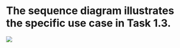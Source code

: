 # The sequence diagram illustrates the specific use case in Task 1.3.

![](https://i.imgur.com/8lwAGJX.png)
